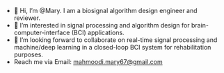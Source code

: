 - 👋 Hi, I’m @Mary. I am a biosignal algorithm design engineer and reviewer.
- 👀 I’m interested in signal processing and algorithm design for brain-computer-interface (BCI) applications.
- 💞️ I’m looking forward to collaborate on real-time signal processing and machine/deep learning in a closed-loop BCI system for rehabilitation purposes. 
-   Reach me via Email: mahmoodi.mary67@gmail.com
